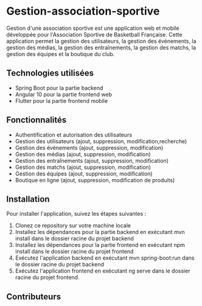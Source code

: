 # Gestion-association-sportive
Gestion d'une association sportive est une application web et mobile développée pour l'Association Sportive de Basketball Française. Cette application permet la gestion des utilisateurs, la gestion des événements, la gestion des médias, la gestion des entraînements, la gestion des matchs, la gestion des équipes et la boutique du club.
## Technologies utilisées
 - Spring Boot pour la partie backend 
 - Angular 10 pour la partie frontend web
 - Flutter pour la partie frontend mobile
## Fonctionnalités
 - Authentification et autorisation des utilisateurs
 - Gestion des utilisateurs (ajout, suppression, modification,recherche)
 - Gestion des événements (ajout, suppression, modification)
 - Gestion des médias (ajout, suppression, modification)
 - Gestion des entraînements (ajout, suppression, modification)
 - Gestion des matchs (ajout, suppression, modification)
 - Gestion des équipes (ajout, suppression, modification)
 - Boutique en ligne (ajout, suppression, modification de produits)
## Installation
 Pour installer l'application, suivez les étapes suivantes :
 1. Clonez ce repository sur votre machine locale
 2. Installez les dépendances pour la partie backend en exécutant mvn install dans le dossier racine du projet backend
 3. Installez les dépendances pour la partie frontend en exécutant npm install dans le dossier racine du projet frontend
 4. Exécutez l'application backend en exécutant mvn spring-boot:run dans le dossier racine du projet backend
 5. Exécutez l'application frontend en exécutant ng serve dans le dossier racine du projet frontend.
 ## Contributeurs
